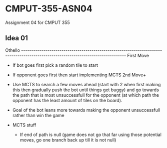 # CMPUT-355-ASN04
Assignment 04 for CMPUT 355

## Idea 01
Othello ----------------------------------------------------------------------------------------------------------------------------------
First Move
- If bot goes first pick a random tile to start
- If opponent goes first then start implementing MCTS
2nd Move+
- Use MCTS to search a few moves ahead (start with 2 when first making this then gradually push the bot until things get buggy) and go towards
the path that is most unsuccessfull for the opponent (at which path the opponent has the least amount of tiles on the board).
- Goal of the bot leans more towards making the opponent unsuccessfull rather than win the game

- MCTS stuff
	- If end of path is null (game does not go that far using those potential moves, go one branch back up till it is not null)
